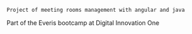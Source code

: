 ```
Project of meeting rooms management with angular and java
```

Part of the Everis bootcamp at Digital Innovation One